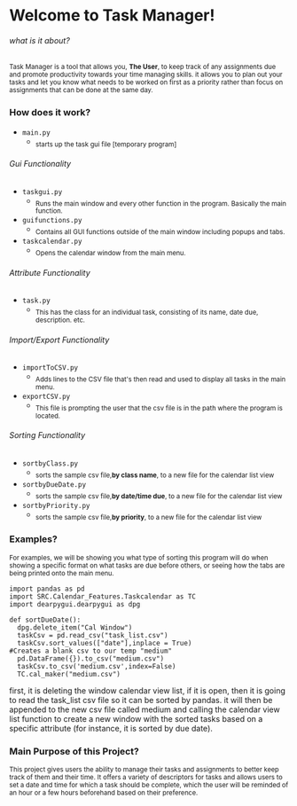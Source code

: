 # Welcome to Task Manager!

###### what is it about?

<!---inform the user what this project is about and what its capabilities are?--->
<sub>
Task Manager is a tool that allows you, <strong>The User</strong>, to keep track of any assignments due and promote
productivity towards your time managing skills. it allows you to plan out your tasks and let you know what needs to be worked on first as a priority rather than focus on assignments that can be done at the same day. 
</sub>

### How does it work?

<!---main is only importing taskgui lol-->

- `main.py`
  - <sub> starts up the task gui file [temporary program]</sub>
###### Gui Functionality

- `taskgui.py`
  - <sub>Runs the main window and every other function in the program. Basically the main function. </sub>
- `guifunctions.py`
  - <sub>Contains all GUI functions outside of the main window including popups and tabs.</sub>
- `taskcalendar.py`
  - <sub> Opens the calendar window from the main menu.</sub>

###### Attribute Functionality

- `task.py`
  - <sub>This has the class for an individual task, consisting of its name, date due, description. etc.</sub>

###### Import/Export Functionality

- `importToCSV.py`
  - <sub>Adds lines to the CSV file that's then read and used to display all tasks in the main menu.</sub>
- `exportCSV.py`
  <!----inform the user what the 'exporting as a csv file' is---->
  - <sub>This file is prompting the user that the csv file is in the path where the program is located.</sub>

###### Sorting Functionality

- `sortbyClass.py`
  <!----inform the user what the 'sorting by class' is---->
  - <sub> sorts the sample csv file,<strong>by class name</strong>, to a new file for the calendar list view</sub>
- `sortbyDueDate.py`
  <!----inform the user what the 'sorting by due dates' is---->
  - <sub> sorts the sample csv file,<strong>by date/time due</strong>, to a new file for the calendar list view</sub>
- `sortbyPriority.py`
  <!----inform the user what the 'sorting by priority' is---->
  - <sub> sorts the sample csv file,<strong>by priority</strong>, to a new file for the calendar list view</sub>

### Examples?

<sub> For examples, we will be showing you what type of sorting this program will do when showing a specific format on what tasks are due before others, or seeing how the tabs are being printed onto the main menu. </sub>
<!----inform the user what sorting algorithms are implemented (preferably sort by due date, or the print tabs function)-->

```
import pandas as pd
import SRC.Calendar_Features.Taskcalendar as TC
import dearpygui.dearpygui as dpg

def sortDueDate():
  dpg.delete_item("Cal Window")
  taskCsv = pd.read_csv("task_list.csv")
  taskCsv.sort_values(["date"],inplace = True)
#Creates a blank csv to our temp "medium"
  pd.DataFrame({}).to_csv("medium.csv")
  taskCsv.to_csv('medium.csv',index=False)
  TC.cal_maker("medium.csv")

```

first, it is deleting the window calendar view list, if it is open, then it is going to read the task_list csv file so it can be sorted by pandas. it will then be appended to the new csv file called medium and calling the calendar view list function to create a new window with the sorted tasks based on a specific attribute (for instance, it is sorted by due date).


### Main Purpose of this Project?

<sub>This project gives users the ability to manage their tasks and assignments to better keep track of them and their time. It offers a variety of descriptors for tasks and allows users to set a date and time for which a task should be complete, which the user will be reminded of an hour or a few hours beforehand based on their preference.
</sub>





